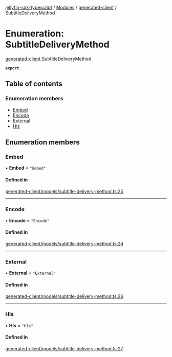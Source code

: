 [jellyfin-sdk-typescript](../README.md) / [Modules](../modules.md) / [generated-client](../modules/generated_client.md) / SubtitleDeliveryMethod

# Enumeration: SubtitleDeliveryMethod

[generated-client](../modules/generated_client.md).SubtitleDeliveryMethod

**`export`**

## Table of contents

### Enumeration members

- [Embed](generated_client.SubtitleDeliveryMethod.md#embed)
- [Encode](generated_client.SubtitleDeliveryMethod.md#encode)
- [External](generated_client.SubtitleDeliveryMethod.md#external)
- [Hls](generated_client.SubtitleDeliveryMethod.md#hls)

## Enumeration members

### Embed

• **Embed** = `"Embed"`

#### Defined in

[generated-client/models/subtitle-delivery-method.ts:25](https://github.com/thornbill/jellyfin-sdk-typescript/blob/7534c86/src/generated-client/models/subtitle-delivery-method.ts#L25)

___

### Encode

• **Encode** = `"Encode"`

#### Defined in

[generated-client/models/subtitle-delivery-method.ts:24](https://github.com/thornbill/jellyfin-sdk-typescript/blob/7534c86/src/generated-client/models/subtitle-delivery-method.ts#L24)

___

### External

• **External** = `"External"`

#### Defined in

[generated-client/models/subtitle-delivery-method.ts:26](https://github.com/thornbill/jellyfin-sdk-typescript/blob/7534c86/src/generated-client/models/subtitle-delivery-method.ts#L26)

___

### Hls

• **Hls** = `"Hls"`

#### Defined in

[generated-client/models/subtitle-delivery-method.ts:27](https://github.com/thornbill/jellyfin-sdk-typescript/blob/7534c86/src/generated-client/models/subtitle-delivery-method.ts#L27)
